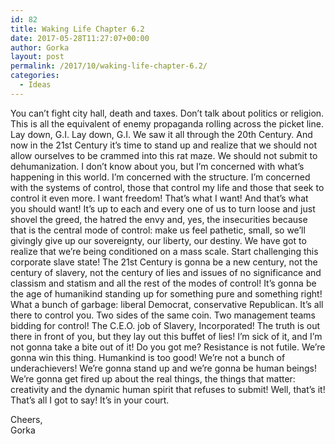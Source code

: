 ```yaml
---
id: 82
title: Waking Life Chapter 6.2
date: 2017-05-28T11:27:07+00:00
author: Gorka
layout: post
permalink: /2017/10/waking-life-chapter-6.2/
categories:
  - Ideas
---
```

You can’t fight city hall, death and taxes.
Don’t talk about politics or religion.
This is all the equivalent of enemy propaganda rolling across the picket line.
Lay down, G.I.
Lay down, G.I.
We saw it all through the 20th Century.
And now in the 21st Century it’s time to stand up and realize that we should not allow ourselves to be crammed into this rat maze.
We should not submit to dehumanization.
I don’t know about you, but I’m concerned with what’s happening in this world.
I’m concerned with the structure.
I’m concerned with the systems of control, those that control my life and those that seek to control it even more.
I want freedom!
That’s what I want!
And that’s what you should want!
It’s up to each and every one of us to turn loose and just shovel the greed, the hatred the envy and, yes, the insecurities because that is the central mode of control: make us feel pathetic, small, so we’ll givingly give up our sovereignty, our liberty, our destiny.
We have got to realize that we’re being conditioned on a mass scale.
Start challenging this corporate slave state!
The 21st Century is gonna be a new century, not the century of slavery, not the century of lies and issues of no significance and classism and statism and all the rest of the modes of control!
It’s gonna be the age of humanikind standing up for something pure and something right!
What a bunch of garbage: liberal Democrat, conservative Republican.
It’s all there to control you.
Two sides of the same coin.
Two management teams bidding for control!
The C.E.O. job of Slavery, Incorporated!
The truth is out there in front of you, but they lay out this buffet of lies!
I’m sick of it, and I’m not gonna take a bite out of it! Do you got me?
Resistance is not futile.
We’re gonna win this thing.
Humankind is too good!
We’re not a bunch of underachievers!
We’re gonna stand up and we’re gonna be human beings!
We’re gonna get fired up about the real things, the things that matter: creativity and the dynamic human spirit that refuses to submit!
Well, that’s it! That’s all I got to say! It’s in your court.

Cheers,<br />
Gorka

